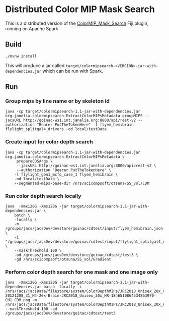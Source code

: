 # Distributed Color MIP Mask Search

This is a distributed version of the [ColorMIP_Mask_Search](https://github.com/JaneliaSciComp/ColorMIP_Mask_Search) Fiji plugin, running on Apache Spark. 

## Build

```./mvnw install```

This will produce a jar called `target/colormipsearch-<VERSION>-jar-with-dependencies.jar` which can be run with Spark.

## Run

### Group mips by line name or by skeleton id
```
java -cp target/colormipsearch-1.1-jar-with-dependencies.jar org.janelia.colormipsearch.ExtractColorMIPsMetadata groupMIPS --jacsURL http://goinac-ws1.int.janelia.org:8800/api/rest-v2 --authorization "Bearer PutTheTokenHere" -l flyem_hemibrain flylight_splitgal4_drivers -od local/testData
```

### Create input for color depth search
```
java -cp target/colormipsearch-1.1-jar-with-dependencies.jar org.janelia.colormipsearch.ExtractColorMIPsMetadata \
     prepareCDSArgs \
     --jacsURL http://goinac-ws1.int.janelia.org:8800/api/rest-v2 \
     --authorization "Bearer PutTheTokenHere" \
    -l flylight_gen1_mcfo_case_1 flyem_hemibrain \
    -od local/testData \
    --segmented-mips-base-dir /nrs/scicompsoft/otsuna/SS_vol/CDM
```

### Run color depth search locally
```
java  -Xmx120G -Xms120G -jar target/colormipsearch-1.1-jar-with-dependencies.jar \
    batch \
    -locally \
    -m /groups/jacs/jacsDev/devstore/goinac/cdtest/input/flyem_hemibrain.json \
    -i "/groups/jacs/jacsDev/devstore/goinac/cdtest/input/flylight_splitgal4_drivers.json:4:1" \
    --maskThreshold 100 \
    -od /groups/jacs/jacsDev/devstore/goinac/cdtest/test3 \
    -gd /nrs/scicompsoft/otsuna/SS_vol/Gradient
```

### Perform color depth search for one mask and one image only
```
java  -Xmx120G -Xms120G -jar target/colormipsearch-1.1-jar-with-dependencies.jar batch -locally -i /nrs/jacs/jacsData/filestore/system/ColorDepthMIPs/JRC2018_Unisex_20x_HR/flylight_splitgal4_drivers/GMR_MB242A-20121208_31_H4-20x-Brain-JRC2018_Unisex_20x_HR-1846510864534863970-CH1_CDM.png -m /nrs/jacs/jacsData/filestore/system/ColorDepthMIPs/JRC2018_Unisex_20x_HR/flyem_hemibrain/5901194966_RT_18U.tif --maskThreshold 100 -od /groups/jacs/jacsDev/devstore/goinac/cdtest/test3
```
